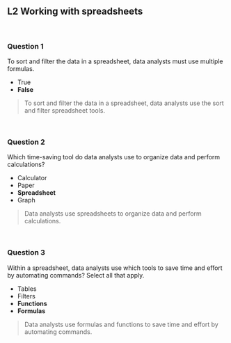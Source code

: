 ## L2 Working with spreadsheets

&nbsp;

### Question 1

To sort and filter the data in a spreadsheet, data analysts must use multiple formulas.

* True
* **False**

> To sort and filter the data in a spreadsheet, data analysts use the sort and filter spreadsheet tools.

&nbsp;

### Question 2

Which time-saving tool do data analysts use to organize data and perform calculations?

* Calculator
* Paper
* **Spreadsheet**
* Graph

> Data analysts use spreadsheets to organize data and perform calculations.

&nbsp;

### Question 3

Within a spreadsheet, data analysts use which tools to save time and effort by automating commands? Select all that apply.

* Tables
* Filters
* **Functions**
* **Formulas**

> Data analysts use formulas and functions to save time and effort by automating commands.
